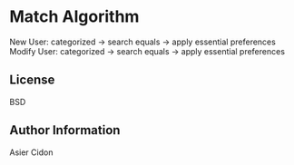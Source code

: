 # Match Algorithm

New User: categorized -> search equals -> apply essential preferences
Modify User: categorized -> search equals -> apply essential preferences

## License

BSD

## Author Information

Asier Cidon
